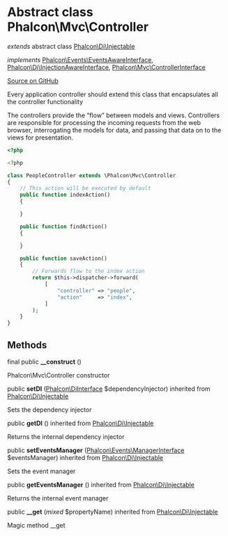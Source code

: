 # Abstract class **Phalcon\\Mvc\\Controller**

*extends* abstract class [Phalcon\Di\Injectable](/en/3.1/api/Phalcon_Di_Injectable)

*implements* [Phalcon\Events\EventsAwareInterface](/en/3.1/api/Phalcon_Events_EventsAwareInterface), [Phalcon\Di\InjectionAwareInterface](/en/3.1/api/Phalcon_Di_InjectionAwareInterface), [Phalcon\Mvc\ControllerInterface](/en/3.1/api/Phalcon_Mvc_ControllerInterface)

<a href="https://github.com/phalcon/cphalcon/blob/master/phalcon/mvc/controller.zep" class="btn btn-default btn-sm">Source on GitHub</a>

Every application controller should extend this class that encapsulates all the controller functionality

The controllers provide the “flow” between models and views. Controllers are responsible
for processing the incoming requests from the web browser, interrogating the models for data,
and passing that data on to the views for presentation.

```php
<?php

<?php

class PeopleController extends \Phalcon\Mvc\Controller
{
    // This action will be executed by default
    public function indexAction()
    {

    }

    public function findAction()
    {

    }

    public function saveAction()
    {
        // Forwards flow to the index action
        return $this->dispatcher->forward(
            [
                "controller" => "people",
                "action"     => "index",
            ]
        );
    }
}

```


## Methods
final public  **__construct** ()

Phalcon\\Mvc\\Controller constructor



public  **setDI** ([Phalcon\DiInterface](/en/3.1/api/Phalcon_DiInterface) $dependencyInjector) inherited from [Phalcon\Di\Injectable](/en/3.1/api/Phalcon_Di_Injectable)

Sets the dependency injector



public  **getDI** () inherited from [Phalcon\Di\Injectable](/en/3.1/api/Phalcon_Di_Injectable)

Returns the internal dependency injector



public  **setEventsManager** ([Phalcon\Events\ManagerInterface](/en/3.1/api/Phalcon_Events_ManagerInterface) $eventsManager) inherited from [Phalcon\Di\Injectable](/en/3.1/api/Phalcon_Di_Injectable)

Sets the event manager



public  **getEventsManager** () inherited from [Phalcon\Di\Injectable](/en/3.1/api/Phalcon_Di_Injectable)

Returns the internal event manager



public  **__get** (*mixed* $propertyName) inherited from [Phalcon\Di\Injectable](/en/3.1/api/Phalcon_Di_Injectable)

Magic method __get



